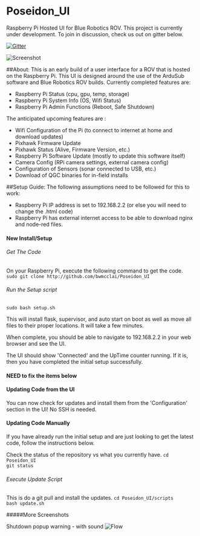 # Poseidon_UI
Raspberry Pi Hosted UI for Blue Robotics ROV. This project is currently under development. To join in discussion, check us out on gitter below.

[![Gitter](https://badges.gitter.im/Join%20Chat.svg)](https://gitter.im/Poseidon_UI/Lobby?utm_source=badge&utm_medium=badge&utm_campaign=pr-badge&utm_content=badge)

![Screenshot](http://i.imgur.com/Y3Idlhlh.png?raw=true "Screenshot")

##About:
This is an early build of a user interface for a ROV that is hosted on the Raspberry Pi. This UI is designed around the use of the ArduSub software and Blue Robotics ROV builds.
Currently completed features are:  
- Raspberry Pi Status (cpu, gpu, temp, storage)
- Raspberry Pi System Info (OS, Wifi Status)
- Raspberry Pi Admin Functions (Reboot, Safe Shutdown)

The anticipated upcoming features are :
- Wifi Configuration of the Pi (to connect to internet at home and download updates)
- Pixhawk Firmware Update
- Pixhawk Status (Alive, Firmware Version, etc.)
- Raspberry Pi Software Update (mostly to update this software itself)
- Camera Config (RPi camera settings, external camera config)
- Configuration of Sensors (sonar connected to USB, etc.)
- Download of QGC binaries for in-field installs



##Setup Guide:
The following assumptions need to be followed for this to work:  
- Raspberry Pi IP address is set to 192.168.2.2 (or else you will need to change the .html code)
- Raspberry Pi has external internet access to be able to download nginx and node-red files.


#### New Install/Setup

###### Get The Code
On your Raspberry Pi, execute the following command to get the code.   
`sudo git clone http://github.com/bwmcclai/Poseidon_UI`

###### Run the Setup script
`sudo bash setup.sh`

This will install flask, supervisor, and auto start on boot as well as move all files to their proper locations.  It will take a few minutes.

When complete, you should be able to navigate to 192.168.2.2 in your web browser and see the UI. 

The UI should show 'Connected' and the UpTime counter running.  If it is, then you have completed the initial setup successfully.


#### NEED to fix the items below

#### Updating Code from the UI
You can now check for updates and install them from the 'Configuration' section in the UI!  No SSH is needed.

#### Updating Code Manually
If you have already run the initial setup and are just looking to get the latest code, follow the instructions below.

Check the status of the repository vs what you currently have.
`cd Poseidon_UI`   
`git status`

###### Execute Update Script
This is do a git pull and install the updates.
`cd Poseidon_UI/scripts`   
`bash update.sh`


#####More Screenshots

Shutdown popup warning - with sound
![Flow](http://i.imgur.com/quYE6KQh.png?raw=true "Flow")








